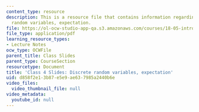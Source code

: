 ```yaml
---
content_type: resource
description: This is a resource file that contains information regarding discrete
  random variables, expectation.
file: https://ol-ocw-studio-app-qa.s3.amazonaws.com/courses/18-05-introduction-to-probability-and-statistics-spring-2014/d858f2e13b87e5e9ae637985a2440b6e_MIT18_05S14_class4slides.pdf
file_type: application/pdf
learning_resource_types:
- Lecture Notes
ocw_type: OCWFile
parent_title: Class Slides
parent_type: CourseSection
resourcetype: Document
title: 'Class 4 Slides: Discrete random variables, expectation'
uid: d858f2e1-3b87-e5e9-ae63-7985a2440b6e
video_files:
  video_thumbnail_file: null
video_metadata:
  youtube_id: null
---
```

